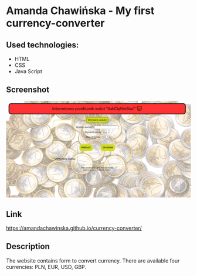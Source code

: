 # Amanda Chawińska - My first currency-converter

## Used technologies:
- HTML
- CSS
- Java Script
## Screenshot
![currency converter](https://raw.githubusercontent.com/AmandaChawinska/currency-converter/master/currencywithbackground.png)

## Link
https://amandachawinska.github.io/currency-converter/
## Description
The website contains form to convert currency. There are available four currencies: PLN, EUR, USD, GBP.
